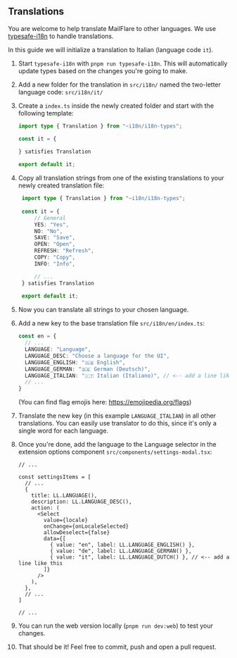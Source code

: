 ## Translations

You are welcome to help translate MailFlare to other languages.
We use [typesafe-i18n](https://github.com/ivanhofer/typesafe-i18n) to handle translations.

In this guide we will initialize a translation to Italian (language code `it`).

1. Start `typesafe-i18n` with `pnpm run typesafe-i18n`. This will automatically update types based on the changes you're going to make.
2. Add a new folder for the translation in `src/i18n/` named the two-letter language code: `src/i18n/it/`
3. Create a `index.ts` inside the newly created folder and start with the following template:

    ```ts
    import type { Translation } from "~i18n/i18n-types";
    
    const it = {
      
    } satisfies Translation
    
    export default it;
    ```

4. Copy all translation strings from one of the existing translations to your newly created translation file:

   ```ts
    import type { Translation } from "~i18n/i18n-types";
    
    const it = {
        // General
        YES: "Yes",
        NO: "No",
        SAVE: "Save",
        OPEN: "Open",
        REFRESH: "Refresh",
        COPY: "Copy",
        INFO: "Info",
   
        // ...
    } satisfies Translation
    
    export default it;
    ```

5. Now you can translate all strings to your chosen language.
6. Add a new key to the base translation file `src/i18n/en/index.ts`:

   ```ts
   const en = {
     // ...
     LANGUAGE: "Language",
     LANGUAGE_DESC: "Choose a language for the UI",
     LANGUAGE_ENGLISH: "🇬🇧 English",
     LANGUAGE_GERMAN: "🇩🇪 German (Deutsch)",
     LANGUAGE_ITALIAN: "🇮🇹 Italian (Italiano)", // <-- add a line like this
     // ...
   }
   
   ```
   (You can find flag emojis here: https://emojipedia.org/flags)

7. Translate the new key (in this example `LANGUAGE_ITALIAN`) in all other translations. You can easily use translator
   to do this, since it's only a single word for each language.
8. Once you're done, add the language to the Language selector in the extension options
   component `src/components/settings-modal.tsx`:

   ```tsx
   // ...
   
   const settingsItems = [
     // ...
     {
       title: LL.LANGUAGE(),
       description: LL.LANGUAGE_DESC(),
       action: (
         <Select
           value={locale}
           onChange={onLocaleSelected}
           allowDeselect={false}
           data={[
             { value: "en", label: LL.LANGUAGE_ENGLISH() },
             { value: "de", label: LL.LANGUAGE_GERMAN() },
             { value: "it", label: LL.LANGUAGE_DUTCH() }, // <-- add a line like this
           ]}
         />
       ),
     },
     // ...
   ]
   
   // ...
   ```

9. You can run the web version locally (`pnpm run dev:web`) to test your changes.
10. That should be it! Feel free to commit, push and open a pull request.